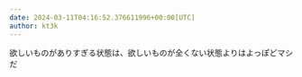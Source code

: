 ```yaml
---
date: 2024-03-11T04:16:52.376611996+00:00[UTC]
author: kt3k
---
```

欲しいものがありすぎる状態は、欲しいものが全くない状態よりはよっぽどマシだ
